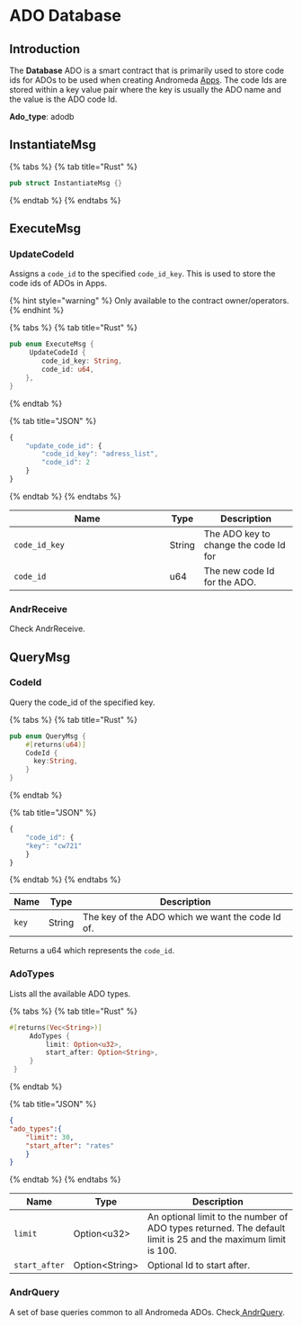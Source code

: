 # ADO Database

## Introduction

The **Database** ADO is a smart contract that is primarily used to store code ids for ADOs to be used when creating Andromeda [Apps](../smart-contracts/andromeda-apps/app.md). The code Ids are stored within a key value pair where the key is usually the ADO name and the value is the ADO code Id.

**Ado\_type**: adodb

## InstantiateMsg

{% tabs %}
{% tab title="Rust" %}
```rust
pub struct InstantiateMsg {}
```
{% endtab %}
{% endtabs %}

## ExecuteMsg

### UpdateCodeId

Assigns a `code_id` to the specified `code_id_key`. This is used to store the code ids of ADOs in Apps.

{% hint style="warning" %}
Only available to the contract owner/operators.
{% endhint %}

{% tabs %}
{% tab title="Rust" %}
```rust
pub enum ExecuteMsg {
     UpdateCodeId {
        code_id_key: String,
        code_id: u64,
    },
}
```
{% endtab %}

{% tab title="JSON" %}
```javascript
{
    "update_code_id": {
        "code_id_key": "adress_list",
        "code_id": 2
    }
}
```
{% endtab %}
{% endtabs %}

<table><thead><tr><th width="261.3333333333333">Name</th><th>Type</th><th>Description</th></tr></thead><tbody><tr><td><code>code_id_key</code></td><td>String</td><td>The ADO key to change the code Id for</td></tr><tr><td><code>code_id</code></td><td>u64</td><td>The new code Id for the ADO.</td></tr></tbody></table>

### AndrReceive

Check AndrReceive.

## QueryMsg

### CodeId

Query the code\_id of the specified key.

{% tabs %}
{% tab title="Rust" %}
```rust
pub enum QueryMsg {
    #[returns(u64)]
    CodeId {
      key:String,
    }
}
```
{% endtab %}

{% tab title="JSON" %}
```javascript
{
    "code_id": {
    "key": "cw721"
    }
}
```
{% endtab %}
{% endtabs %}

| Name  | Type   | Description                                      |
| ----- | ------ | ------------------------------------------------ |
| `key` | String | The key of the ADO which we want the code Id of. |

Returns a u64 which represents the `code_id`.

### AdoTypes

Lists all the available ADO types.

{% tabs %}
{% tab title="Rust" %}
```rust
#[returns(Vec<String>)]
     AdoTypes {
         limit: Option<u32>,
         start_after: Option<String>,
     }
 }
```
{% endtab %}

{% tab title="JSON" %}
```json
{
"ado_types":{
    "limit": 30,
    "start_after": "rates"
    }
}
```
{% endtab %}
{% endtabs %}

| Name          | Type             | Description                                                                                                  |
| ------------- | ---------------- | ------------------------------------------------------------------------------------------------------------ |
| `limit`       | Option\<u32>     | An optional limit to the number of ADO types returned. The default limit is 25 and the maximum limit is 100. |
| `start_after` | Option\<String>  | Optional Id to start after.                                                                                  |

### AndrQuery

A set of base queries common to all Andromeda ADOs. Check[ AndrQuery](../platform-and-framework/ado-base.md#andrquery).
